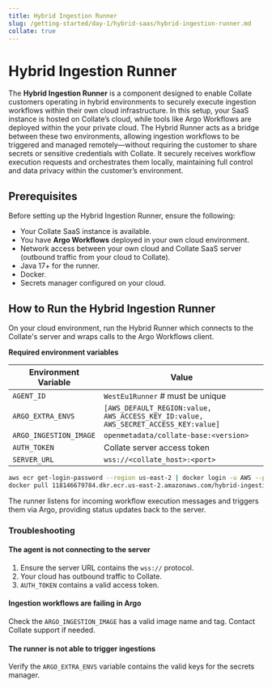 ```yaml
---
title: Hybrid Ingestion Runner
slug: /getting-started/day-1/hybrid-saas/hybrid-ingestion-runner.md
collate: true
---
```


# Hybrid Ingestion Runner

The **Hybrid Ingestion Runner** is a component designed to enable Collate customers operating in hybrid environments to securely execute ingestion workflows within their own cloud infrastructure. In this setup, your SaaS instance is hosted on Collate’s cloud, while tools like Argo Workflows are deployed within the your private cloud. The Hybrid Runner acts as a bridge between these two environments, allowing ingestion workflows to be triggered and managed remotely—without requiring the customer to share secrets or sensitive credentials with Collate. It securely receives workflow execution requests and orchestrates them locally, maintaining full control and data privacy within the customer’s environment.

## Prerequisites

Before setting up the Hybrid Ingestion Runner, ensure the following:

- Your Collate SaaS instance is available.
- You have **Argo Workflows** deployed in your own cloud environment.
- Network access between your own cloud and Collate SaaS server (outbound traffic from your cloud to Collate).
- Java 17+ for the runner.
- Docker.
- Secrets manager configured on your cloud.

## How to Run the Hybrid Ingestion Runner

On your cloud environment, run the Hybrid Runner which connects to the Collate's server and wraps calls to the Argo Workflows client.

**Required environment variables**

| Environment Variable   | Value                                                                              |
|-----------------------|------------------------------------------------------------------------------------|
| `AGENT_ID`            | `WestEu1Runner` # must be unique                                                   |
| `ARGO_EXTRA_ENVS`     | `[AWS_DEFAULT_REGION:value, AWS_ACCESS_KEY_ID:value, AWS_SECRET_ACCESS_KEY:value]` |
| `ARGO_INGESTION_IMAGE` | `openmetadata/collate-base:<version>`                                              |
| `AUTH_TOKEN`          | Collate server access token                                                        |
| `SERVER_URL`          | `wss://<collate_host>:<port>`                                                      |

```bash
aws ecr get-login-password --region us-east-2 | docker login -u AWS --password-stdin 118146679784.dkr.ecr.us-east-2.amazonaws.com
docker pull 118146679784.dkr.ecr.us-east-2.amazonaws.com/hybrid-ingestion-runner:<version>
```

The runner listens for incoming workflow execution messages and triggers them via Argo, providing status updates back to the server.

### Troubleshooting

#### The agent is not connecting to the server

1. Ensure the server URL contains the `wss://` protocol.
2. Your cloud has outbound traffic to Collate.
3. `AUTH_TOKEN` contains a valid access token.

#### Ingestion workflows are failing in Argo

Check the `ARGO_INGESTION_IMAGE` has a valid image name and tag. Contact Collate support if needed.

#### The runner is not able to trigger ingestions

Verify the `ARGO_EXTRA_ENVS` variable contains the valid keys for the secrets manager.